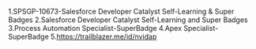 1.SPSGP-10673-Salesforce Developer Catalyst Self-Learning & Super Badges
 2.Salesforce Developer Catalyst Self-Learning and Super Badges
  3.Process Automation Specialist-SuperBadge
  4.Apex Specialist-SuperBadge
   5.https://trailblazer.me/id/nvidap

